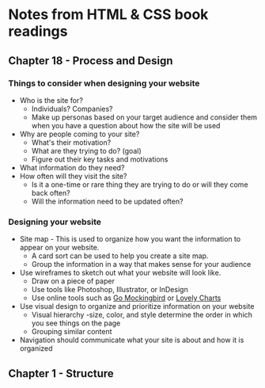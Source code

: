 # Notes from HTML & CSS book readings

## Chapter 18 - Process and Design

### Things to consider when designing your website

* Who is the site for?
    * Individuals? Companies?
    * Make up personas based on your target audience and consider them when you have a question about how the site will be used
* Why are people coming to your site?
    * What's their motivation?
    * What are they trying to do? (goal)
    * Figure out their key tasks and motivations
* What information do they need?
* How often will they visit the site?
    * Is it a one-time or rare thing they are trying to do or will they come back often?
    * Will the information need to be updated often?


### Designing your website

* Site map - This is used to organize how you want the information to appear on your website.
    * A card sort can be used to help you create a site map. 
    * Group the information in a way that makes sense for your audience
* Use wireframes to sketch out what your website will look like.
    * Draw on a piece of paper
    * Use tools like Photoshop, Illustrator, or InDesign
    * Use online tools such as [Go Mockingbird](http:gomockingbird.com) or [Lovely Charts](http:lovelycharts.com)
* Use visual design to organize and prioritize information on your website
    * Visual hierarchy -size, color, and style determine the order in which you see things on the page
    * Grouping similar content
* Navigation should communicate what your site is about and how it is organized


## Chapter 1 - Structure
